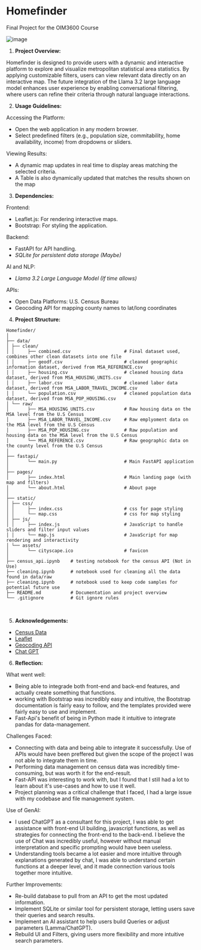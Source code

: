 # Homefinder

Final Project for the OIM3600 Course

![image](https://github.com/user-attachments/assets/100b018e-0ada-40d7-bbe0-c37609f4791a)


1. <strong> Project Overview: </strong> </br>

Homefinder is designed to provide users with a dynamic and interactive platform to explore and visualize metropolitan statistical area statistics. By applying customizable filters, users can view relevant data directly on an interactive map. The future integration of the Llama 3.2 large language model enhances user experience by enabling conversational filtering, where users can refine their criteria through natural language interactions.

2. <strong> Usage Guidelines: </strong> </br>

Accessing the Platform:</br>

* Open the web application in any modern browser.
* Select predefined filters (e.g., population size, commitability, home availability, income) from dropdowns or sliders.

Viewing Results:</br>
* A dynamic map updates in real time to display areas matching the selected criteria.
* A Table is also dynamically updated that matches the results shown on the map

3. <strong> Dependencies: </strong>

Frontend:</br>

* Leaflet.js: For rendering interactive maps.
* Bootstrap: For styling the application.

Backend:</br>
* FastAPI for API handling.
* <i> SQLite for persistent data storage (Maybe) </i>

AI and NLP: </br>
* <i> Llama 3.2 Large Language Model (If time allows) </i>

APIs:
* Open Data Platforms: U.S. Census Bureau
* Geocoding API for mapping county names to lat/long coordinates

4. <strong> Project Structure: </strong>

```
Homefinder/
│
├── data/
│ ├── clean/
│ │     ├── combined.csv                    # Final dataset used, combines other clean datasets into one file 
│ │     ├── geodf.csv                       # cleaned geographic information dataset, derived from MSA_REFERENCE.csv
│ │     ├── housing.csv                     # cleaned housing data dataset, derived from MSA_HOUSING_UNITS.csv
│ │     ├── labor.csv                       # cleaned labor data dataset, derived from MSA_LABOR_TRAVEL_INCOME.csv
│ │     └── population.csv                  # cleaned population data dataset, derived from MSA_POP_HOUSING.csv
│ └── raw/ 
│       ├── MSA_HOUSING_UNITS.csv           # Raw housing data on the MSA level from the U.S Census 
│       ├── MSA_LABOR_TRAVEL_INCOME.csv     # Raw emplyoment data on the MSA level from the U.S Census 
│       ├── MSA_POP_HOUSING.csv             # Raw population and housing data on the MSA level from the U.S Census 
│       └── MSA_REFERENCE.csv               # Raw geographic data on the county level from the U.S Census 
│ 
├── fastapi/ 
│       └── main.py                         # Main FastAPI application 
│ 
├── pages/ 
│       ├── index.html                      # Main landing page (with map and filters) 
│       └── about.html                      # About page 
│ 
├── static/ 
│ ├── css/ 
│ │     ├── index.css                       # css for page styling 
│ │     └── map.css                         # css for map styling 
│ ├── js/ 
│ │     ├── index.js                        # JavaScript to handle sliders and filter input values 
│ │     └── map.js                          # JavaScript for map rendering and interactivity 
│ └── assets/ 
│       └── cityscape.ico                   # favicon 
│ 
├── census_api.ipynb    # testing notebook for the census API (Not in Use) 
├── cleaning.ipynb      # notebook used for cleaning all the data found in data/raw 
├── cleaning.ipynb      # notebook used to keep code samples for potential future use 
├── README.md           # Documentation and project overview 
└── .gitignore          # Git ignore rules 
```

</br>

5. <strong> Acknowledgements: </strong>

* <a href="https://www.census.gov/"> Census Data </a>
* <a href="https://leafletjs.com/index.html"> Leaflet </a>
* <a href="https://geopy.readthedocs.io/en/stable/"> Geocoding API </a>
* <a href="https://chatgpt.com/"> Chat GPT </a>

6. <strong> Reflection: </strong>

What went well: </br>
* Being able to integrade both front-end and back-end features, and actually create something that functions.
* working with Bootstrap was incredibly easy and intuitive, the Bootstrap documentation is fairly easy to follow, and the templates provided were fairly easy to use and implement.
* Fast-Api's benefit of being in Python made it intuitive to integrate pandas for data-management.

Challenges Faced: </br>
* Connecting with data and being able to integrate it successfully. Use of APIs would have been preffered but given the scope of the project I was not able to integrate them in time.
* Performing data management on census data was incredibly time-consuming, but was worth it for the end-result.
* Fast-API was interesting to work with, but I found that I still had a lot to learn about it's use-cases and how to use it well.
* Project planning was a critical challenge that I faced, I had a large issue with my codebase and file management system.

Use of GenAI: </br>
* I used ChatGPT as a consultant for this project, I was able to get assistance with front-end UI building, javascript functions, as well as strategies for connecting the front-end to the back-end. I believe the use of Chat was incredibly useful, however without manual interpretation and specific prompting would have been useless.
* Understanding tools became a lot easier and more intuitive through explanations generated by chat, I was able to understand certain functions at a deeper level, and it made connection various tools together more intuitive.

Further Improvements: </br>
* Re-build database to pull from an API to get the most updated information.
* Implement SQLite or similar tool for persistent storage, letting users save their queries and search results.
* Implement an AI assistant to help users build Queries or adjust parameters (Lamma/ChatGPT).
* Rebuild UI and Filters, giving users more flexibility and more intuitive search parameters.
